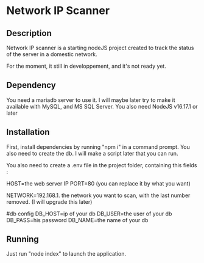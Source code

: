 <h1>Network IP Scanner</h1>

<h2>Description</h2>

Network IP scanner is a starting nodeJS project created to track the status of the server in a domestic network.

For the moment, it still in developpement, and it's not ready yet.

<h2>Dependency</h2>

You need a mariadb server to use it. I will maybe later try to make it available with MySQL, and MS SQL Server.
You also need NodeJS v16.17.1 or later

<h2>Installation</h2>

First, install dependencies by running "npm i" in a command prompt. You also need to create the db. I will make a script later that you can run.

You also need to create a .env file in the project folder, containing this fields :

HOST=the web server IP
PORT=80 (you can replace it by what you want)

NETWORK=192.168.1. the network you want to scan, with the last number removed. (I will upgrade this later)

#db config
DB_HOST=ip of your db
DB_USER=the user of your db
DB_PASS=his password
DB_NAME=the name of your db

<h2>Running</h2>

Just run "node index" to launch the application.
